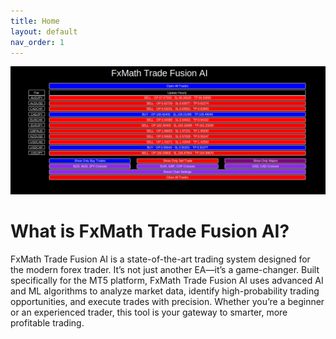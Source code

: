 ```yaml
---
title: Home
layout: default
nav_order: 1
---
```


![Alt text](./assets/images/main.png)
# What is FxMath Trade Fusion AI?
FxMath Trade Fusion AI is a state-of-the-art trading system designed for the modern forex trader. It’s not just another EA—it’s a game-changer. Built specifically for the MT5 platform, FxMath Trade Fusion AI uses advanced AI and ML algorithms to analyze market data, identify high-probability trading opportunities, and execute trades with precision. Whether you’re a beginner or an experienced trader, this tool is your gateway to smarter, more profitable trading.

